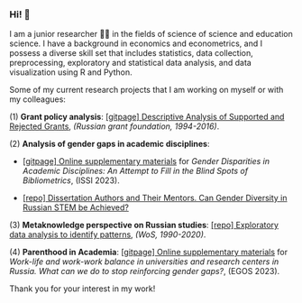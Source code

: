 ### Hi! 👋

I am a junior researcher 🧑‍🎓 in the fields of science of science and education science. I have a background in economics and econometrics, and I possess a diverse skill set that includes statistics, data collection, preprocessing, exploratory and statistical data analysis, and data visualization using R and Python.

Some of my current research projects that I am working on myself or with my colleagues:

(1) **Grant policy analysis**: [\[gitpage\] Descriptive Analysis of Supported and Rejected Grants](https://hellche.github.io/grant_applications), *(Russian grant foundation, 1994-2016)*.

(2) **Analysis of gender gaps in academic disciplines**:

-   [\[gitpage\] Online supplementary materials](https://hellche.github.io/issi2023) for *Gender Disparities in Academic Disciplines: An Attempt to Fill in the Blind Spots of Bibliometrics*, (ISSI 2023). 

-   [\[repo\] Dissertation Authors and Their Mentors. Can Gender Diversity in Russian STEM be Achieved?](https://github.com/hellche/stem_sti/)

(3) **Metaknowledge perspective on Russian studies**: [\[repo\] Exploratory data analysis to identify patterns](https://github.com/hellche/russian_studies/), *(WoS, 1990-2020)*.

(4) **Parenthood in Academia**: [\[gitpage\] Online supplementary materials](https://hellche.github.io/egos2023) for *Work-life and work-work balance in universities and research centers in Russia. What can we do to stop reinforcing gender gaps?*, (EGOS 2023).


Thank you for your interest in my work!






